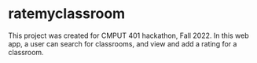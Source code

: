 # ratemyclassroom

This project was created for CMPUT 401 hackathon, Fall 2022. In this web app, a user can search for classrooms, and view and add a rating for a classroom.
